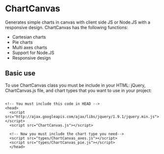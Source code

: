 ChartCanvas
===========

Generates simple charts in canvas with client side JS or Node.JS with a responsive design. ChartCanvas has the following functions:

- Cartesian charts
- Pie charts
- Multi axes charts
- Support for Node.JS
- Responsive design

## Basic use

To use ChartCanvas class you must be include in your HTML: jQuery, ChartCanvas.js file, and chart types that you want to use in your project:

<pre><code>
&lt;!-- You must include this code in HEAD --&gt;
&lt;head&gt;
  &lt;script src=&quot;http://ajax.googleapis.com/ajax/libs/jquery/1.9.1/jquery.min.js&quot;&gt;&lt;/script&gt;
  &lt;script src=&quot;ChartCanvas.js&quot;&gt;&lt;/script&gt;
  
  &lt;!-- Now you must include the chart type you need--&gt;
  &lt;script src=&quot;types/ChartCanvas_axes.js&quot;&gt;&lt;/script&gt;
  &lt;script src=&quot;types/ChartCanvas_pie.js&quot;&gt;&lt;/script&gt;
  &lt;/head&gt;
</code></pre>

